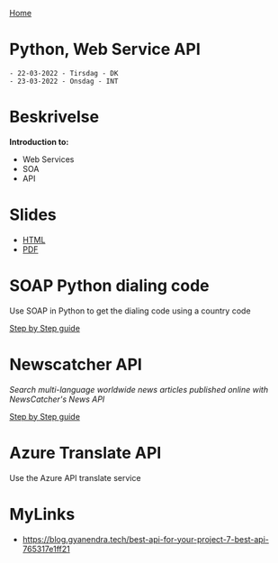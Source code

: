 [Home](../modul-4-2.md)
# Python, Web Service API
    - 22-03-2022 - Tirsdag - DK
    - 23-03-2022 - Onsdag - INT

# Beskrivelse
**Introduction to:**
- Web Services
- SOA
- API

# Slides
- [HTML](./Webservices_API_Slide.html)
- [PDF](./Webservices_API_Slide.pdf)


# SOAP Python dialing code
Use SOAP in Python to get the dialing code using a country code

[Step by Step guide](./SOAP_API_calls_using_Python.md)

# Newscatcher API
 *Search multi-language worldwide news articles published online with NewsCatcher's News API*

 [Step by Step guide](https://github.com/TueHellsternKea/newsapi)


# Azure Translate API
Use the Azure API translate service

# MyLinks
- https://blog.gyanendra.tech/best-api-for-your-project-7-best-api-765317e1ff21
